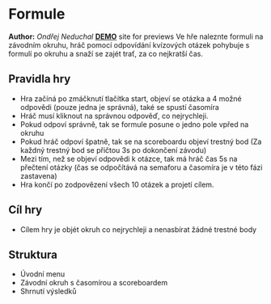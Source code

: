 # Formule
**Author:** *Ondřej Neduchal*
**[DEMO](https://pslib-cz.github.io/2020l4web-typography-css-library-OndrejNeduchal/)** site for previews
Ve hře naleznte formuli na závodním okruhu, hráč pomocí odpovídání kvízových otázek pohybuje s formulí po okruhu a snaží se zajét trať, za co nejkratší čas.
## Pravidla hry
* Hra začíná po zmáčknutí tlačítka start, objeví se otázka a 4 možné odpovědi (pouze jedna je správná), také se spustí časomíra
* Hráč musí kliknout na správnou odpověď, co nejrychleji.
* Pokud odpoví správně, tak se formule posune o jedno pole vpřed na okruhu
* Pokud hráč odpoví špatně, tak se na scoreboardu objeví trestný bod (Za každný trestný bod se přičtou 3s po dokončení závodu)
* Mezi tím, než se objeví odpovědi k otázce, tak má hráč čas 5s na přečtení otázky (čas se odpočítává na semaforu a časomíra je v této fázi zastavena)
* Hra končí po zodpovězení všech 10 otázek a projetí cílem.
## Cíl hry
* Cílem hry je objét okruh co nejrychleji a nenasbírat žádné trestné body
## Struktura
* Úvodní menu
* Závodní okruh s časomírou a scoreboardem
* Shrnutí výsledků




